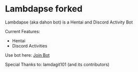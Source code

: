 # Lambdapse forked
Lambdapse (aka dahon bot) is a Hentai and Discord Activity Bot

Current Features:
- Hentai
- Discord Activities

Use bot here: [Join Bot](https://discord.com/oauth2/authorize?client_id=873901164079480862&scope=bot+applications.commands&permissions=139590069313)

Special Thanks to:
lamdagit101 (and its contributors)
